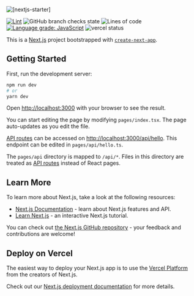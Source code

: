 ![[nextjs-starter]](https://socialify.git.ci/LordRonz/nextjs-starter/image?description=1&font=Source%20Code%20Pro&forks=1&issues=1&language=1&name=1&owner=1&pattern=Circuit%20Board&pulls=1&stargazers=1&theme=Dark)

[![Lint](https://github.com/LordRonz/nextjs-starter/actions/workflows/lint.yml/badge.svg?branch=main)](https://github.com/LordRonz/nextjs-starter/actions/workflows/lint.yml)
![GitHub branch checks state](https://img.shields.io/github/checks-status/lordronz/nextjs-starter/main)
![Lines of code](https://img.shields.io/tokei/lines/github/lordronz/nextjs-starter)
[![Language grade: JavaScript](https://img.shields.io/lgtm/grade/javascript/github/LordRonz/nextjs-starter.svg?logo=lgtm&logoWidth=18)](https://lgtm.com/projects/g/LordRonz/nextjs-starter/context:javascript)
![vercel status](https://img.shields.io/github/deployments/lordronz/nextjs-starter/production?logo=vercel&label=vercel)

This is a [Next.js](https://nextjs.org/) project bootstrapped with [`create-next-app`](https://github.com/vercel/next.js/tree/canary/packages/create-next-app).

## Getting Started

First, run the development server:

```bash
npm run dev
# or
yarn dev
```

Open [http://localhost:3000](http://localhost:3000) with your browser to see the result.

You can start editing the page by modifying `pages/index.tsx`. The page auto-updates as you edit the file.

[API routes](https://nextjs.org/docs/api-routes/introduction) can be accessed on [http://localhost:3000/api/hello](http://localhost:3000/api/hello). This endpoint can be edited in `pages/api/hello.ts`.

The `pages/api` directory is mapped to `/api/*`. Files in this directory are treated as [API routes](https://nextjs.org/docs/api-routes/introduction) instead of React pages.

## Learn More

To learn more about Next.js, take a look at the following resources:

- [Next.js Documentation](https://nextjs.org/docs) - learn about Next.js features and API.
- [Learn Next.js](https://nextjs.org/learn) - an interactive Next.js tutorial.

You can check out [the Next.js GitHub repository](https://github.com/vercel/next.js/) - your feedback and contributions are welcome!

## Deploy on Vercel

The easiest way to deploy your Next.js app is to use the [Vercel Platform](https://vercel.com/new?utm_medium=default-template&filter=next.js&utm_source=create-next-app&utm_campaign=create-next-app-readme) from the creators of Next.js.

Check out our [Next.js deployment documentation](https://nextjs.org/docs/deployment) for more details.
